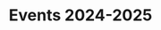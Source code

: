 ---
title: "Events 2024-2025"
date: 
draft: false
weight: 20
type: section
image: "images/events/2023-2024/IG Banner Post (full).png"
---